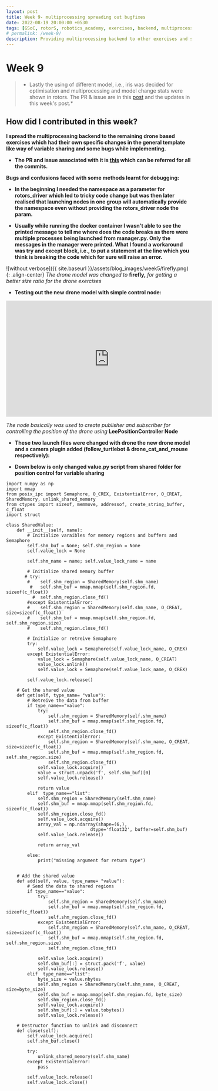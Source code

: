 ```yaml
---
layout: post
title: Week 9- multiprocessing spreading out bugfixes 
date: 2022-08-19 20:00:00 +0530
tags: [GSoC, rotorS, robotics_academy, exercises, backend, multiprocessing, bugfixes]
# permalink: /week-9/
description: Providing multiprocessing backend to other exercises and some bugfixes
---
```


# **Week 9**

> * Lastly the using of different model, i.e., iris was decided for optimisation and multiprocessing and model change stats were shown in rotors. The PR & issue are in this [post](https://theroboticsclub.github.io/gsoc2022-Prakarsh_Kaushik/2022/07/15/week-8.html) and the updates in this week's post.* 

## **How did I contributed in this week?**

**I spread the multiprocessing backend to the remaining drone based exercises which had their own specific changes in the general template like way of variable sharing and some bugs while implementing.**

- **The PR and issue associated with it is [this](https://github.com/JdeRobot/RoboticsAcademy/pull/1795) which can be referred for all the commits.**

**Bugs and confusions faced with some methods learnt for debugging:**

- **In the beginning I needed the namespace as a parameter for rotors_driver which led to tricky code change but was then later realised that launching nodes in one group will automatically provide the namespace even without providing the rotors_driver node the param.**

- **Usually while running the docker container I wasn't able to see the printed message to tell me where does the code breaks as there were multiple processes being launched from manager.py. Only the messages in the manager were printed. What I found a workaround was try and except block, i.e., to put a statement at the line which you think is breaking the code which for sure will raise an error.**


![without verbose]({{ site.baseurl }}/assets/blog_images/week5/firefly.png){: .align-center}
*The drone model was changed to* **firefly,** *for getting a better size ratio for the drone exercises*

- **Testing out the new drone model with simple control node:**
<iframe width="560" height="315" src="https://www.youtube.com/embed/LReB20Rrk4Y" frameborder="0" allow="accelerometer; autoplay; encrypted-media; gyroscope; picture-in-picture" allowfullscreen></iframe>

*The node basically was used to create publisher and subscriber for controlling the position of the drone using* **LeePositionController Node**

- **These two launch files were changed with drone the new drone model and a camera plugin added (follow_turtlebot & drone_cat_and_mouse respectively):**

- **Down below is only changed value.py script from shared folder for position control for variable sharing**

```
import numpy as np
import mmap
from posix_ipc import Semaphore, O_CREX, ExistentialError, O_CREAT, SharedMemory, unlink_shared_memory
from ctypes import sizeof, memmove, addressof, create_string_buffer, c_float
import struct

class SharedValue:
    def __init__(self, name):
        # Initialize varaibles for memory regions and buffers and Semaphore
        self.shm_buf = None; self.shm_region = None
        self.value_lock = None

        self.shm_name = name; self.value_lock_name = name

        # Initialize shared memory buffer
       # try:
        #    self.shm_region = SharedMemory(self.shm_name)
         #   self.shm_buf = mmap.mmap(self.shm_region.fd, sizeof(c_float))
          #  self.shm_region.close_fd()
        #except ExistentialError:
        #    self.shm_region = SharedMemory(self.shm_name, O_CREAT, size=sizeof(c_float))
        #    self.shm_buf = mmap.mmap(self.shm_region.fd, self.shm_region.size)
        #    self.shm_region.close_fd()

        # Initialize or retreive Semaphore
        try:
            self.value_lock = Semaphore(self.value_lock_name, O_CREX)
        except ExistentialError:
            value_lock = Semaphore(self.value_lock_name, O_CREAT)
            value_lock.unlink()
            self.value_lock = Semaphore(self.value_lock_name, O_CREX)

        self.value_lock.release()

    # Get the shared value
    def get(self, type_name= "value"):
        # Retreive the data from buffer
        if type_name=="value":
            try:
                self.shm_region = SharedMemory(self.shm_name)
                self.shm_buf = mmap.mmap(self.shm_region.fd, sizeof(c_float))
                self.shm_region.close_fd()
            except ExistentialError:
                self.shm_region = SharedMemory(self.shm_name, O_CREAT, size=sizeof(c_float))
                self.shm_buf = mmap.mmap(self.shm_region.fd, self.shm_region.size)
                self.shm_region.close_fd()
            self.value_lock.acquire()
            value = struct.unpack('f', self.shm_buf)[0]
            self.value_lock.release()

            return value
        elif  type_name=="list":
            self.shm_region = SharedMemory(self.shm_name)
            self.shm_buf = mmap.mmap(self.shm_region.fd, sizeof(c_float))
            self.shm_region.close_fd()
            self.value_lock.acquire()
            array_val = np.ndarray(shape=(6,),
                                dtype='float32', buffer=self.shm_buf)
            self.value_lock.release()

            return array_val
        
        else:
            print("missing argument for return type")
     

    # Add the shared value
    def add(self, value, type_name= "value"):
        # Send the data to shared regions
        if type_name=="value":
            try:
                self.shm_region = SharedMemory(self.shm_name)
                self.shm_buf = mmap.mmap(self.shm_region.fd, sizeof(c_float))
                self.shm_region.close_fd()
            except ExistentialError:
                self.shm_region = SharedMemory(self.shm_name, O_CREAT, size=sizeof(c_float))
                self.shm_buf = mmap.mmap(self.shm_region.fd, self.shm_region.size)
                self.shm_region.close_fd()

            self.value_lock.acquire()
            self.shm_buf[:] = struct.pack('f', value)
            self.value_lock.release()
        elif  type_name=="list":
            byte_size = value.nbytes
            self.shm_region = SharedMemory(self.shm_name, O_CREAT, size=byte_size)
            self.shm_buf = mmap.mmap(self.shm_region.fd, byte_size)
            self.shm_region.close_fd()
            self.value_lock.acquire()
            self.shm_buf[:] = value.tobytes()
            self.value_lock.release()

    # Destructor function to unlink and disconnect
    def close(self):
        self.value_lock.acquire()
        self.shm_buf.close()

        try:
            unlink_shared_memory(self.shm_name)
        except ExistentialError:
            pass

        self.value_lock.release()
        self.value_lock.close()
```
